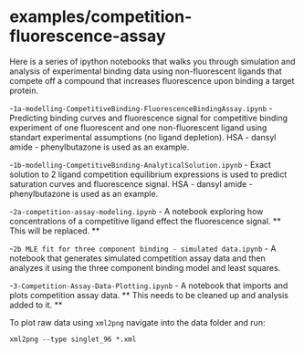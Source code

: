 # examples/competition-fluorescence-assay

Here is a series of ipython notebooks that walks you through simulation and analysis of experimental binding data using non-fluorescent ligands that compete off a compound that increases fluorescence upon binding a target protein.

-`1a-modelling-CompetitiveBinding-FluorescenceBindingAssay.ipynb` - Predicting binding curves and fluorescence signal for competitive binding experiment of one fluorescent and one non-fluorescent ligand using standart experimental assumptions (no ligand depletion). HSA - dansyl amide - phenylbutazone is used as an example.

-`1b-modelling-CompetitiveBinding-AnalyticalSolution.ipynb` - Exact solution to 2 ligand competition equilibrium expressions is used to predict saturation curves and fluorescence signal. HSA - dansyl amide - phenylbutazone is used as an example.

-`2a-competition-assay-modeling.ipynb` - A notebook exploring how concentrations of a competitive ligand effect the fluorescence signal. ** This will be replaced. **

-`2b MLE fit for three component binding - simulated data.ipynb` - A notebook that generates simulated competition assay data and then analyzes it using the three component binding model and least squares.

-`3-Competition-Assay-Data-Plotting.ipynb` - A notebook that imports and plots competition assay data. ** This needs to be cleaned up and analysis added to it. **

To plot raw data using `xml2png` navigate into the data folder and run:

`xml2png --type singlet_96 *.xml`


